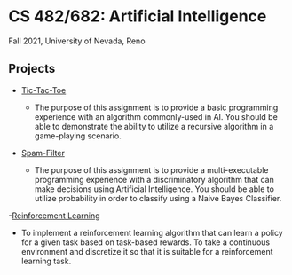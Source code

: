 # CS 482/682: Artificial Intelligence 
Fall 2021, University of Nevada, Reno


## Projects

- [Tic-Tac-Toe](https://github.com/moni-roy/Tic-Tac-Toe)

  - The purpose of this assignment is to provide a basic programming experience with an algorithm commonly-used in AI. You should be able to demonstrate the ability to utilize a recursive algorithm in a game-playing scenario.
  
- [Spam-Filter](https://github.com/moni-roy/Spam-Filter) 

  - The purpose of this assignment is to provide a multi-executable programming experience with a discriminatory algorithm that can make decisions using Artificial Intelligence. You should be able to utilize probability in order to classify using a Naive Bayes Classifier.

-[Reinforcement Learning](https://github.com/moni-roy/reinforcement-learning)

  - To implement a reinforcement learning algorithm that can learn a policy for a given task based on task-based rewards. To take a continuous environment and discretize it so that it is suitable for a reinforcement learning task.

